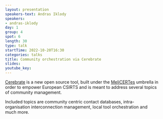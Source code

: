 ```yaml
---
layout: presentation
speakers-text: Andras Iklody 
speakers:
- andras-iklody 
day: 1
group: 4 
spot: 6
length: 30 
type: talk 
startTime: 2022-10-20T16:30
categories: talks 
title: Community orchestration via Cerebrate 
slides:
youtube_key:
---
```


[Cerebrate](https://www.cerebrate-project.org/) is a new open source tool, built under the [MeliCERTes](https://github.com/melicertes/docs) umbrella in order to empower European CSIRTS and is meant to address several topics of community management.

Included topics are community centric contact databases, intra-organisation interconnection management, local tool orchestration and much more.
